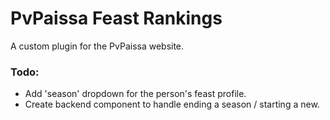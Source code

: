 # PvPaissa Feast Rankings
A custom plugin for the PvPaissa website.

### Todo:
- Add 'season' dropdown for the person's feast profile.
- Create backend component to handle ending a season / starting a new.